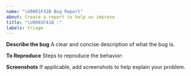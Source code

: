 ```yaml
---
name: "\U0001F41B Bug Report"
about: Create a report to help us improve
title: "\U0001F41B :"
labels: triage
---
```


**Describe the bug**
A clear and concise description of what the bug is.

**To Reproduce**
Steps to reproduce the behavior:

**Screenshots**
If applicable, add screenshots to help explain your problem.
